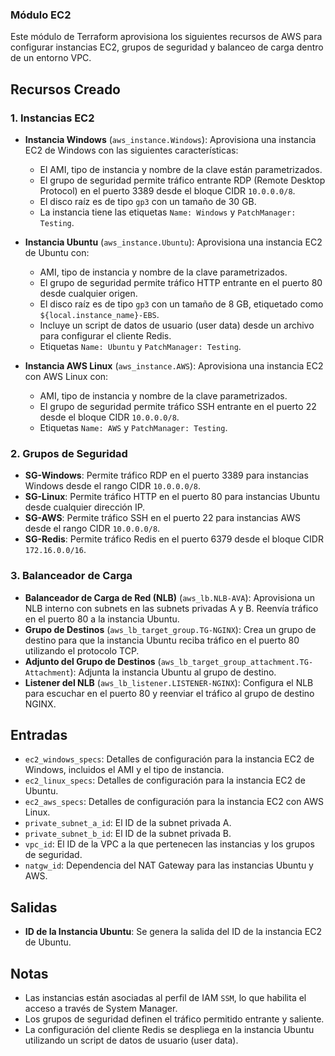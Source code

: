 ### Módulo EC2

Este módulo de Terraform aprovisiona los siguientes recursos de AWS para configurar instancias EC2, grupos de seguridad y balanceo de carga dentro de un entorno VPC.

## Recursos Creado

### 1. Instancias EC2
- **Instancia Windows** (`aws_instance.Windows`): Aprovisiona una instancia EC2 de Windows con las siguientes características:
  - El AMI, tipo de instancia y nombre de la clave están parametrizados.
  - El grupo de seguridad permite tráfico entrante RDP (Remote Desktop Protocol) en el puerto 3389 desde el bloque CIDR `10.0.0.0/8`.
  - El disco raíz es de tipo `gp3` con un tamaño de 30 GB.
  - La instancia tiene las etiquetas `Name: Windows` y `PatchManager: Testing`.

- **Instancia Ubuntu** (`aws_instance.Ubuntu`): Aprovisiona una instancia EC2 de Ubuntu con:
  - AMI, tipo de instancia y nombre de la clave parametrizados.
  - El grupo de seguridad permite tráfico HTTP entrante en el puerto 80 desde cualquier origen.
  - El disco raíz es de tipo `gp3` con un tamaño de 8 GB, etiquetado como `${local.instance_name}-EBS`.
  - Incluye un script de datos de usuario (user data) desde un archivo para configurar el cliente Redis.
  - Etiquetas `Name: Ubuntu` y `PatchManager: Testing`.

- **Instancia AWS Linux** (`aws_instance.AWS`): Aprovisiona una instancia EC2 con AWS Linux con:
  - AMI, tipo de instancia y nombre de la clave parametrizados.
  - El grupo de seguridad permite tráfico SSH entrante en el puerto 22 desde el bloque CIDR `10.0.0.0/8`.
  - Etiquetas `Name: AWS` y `PatchManager: Testing`.

### 2. Grupos de Seguridad
- **SG-Windows**: Permite tráfico RDP en el puerto 3389 para instancias Windows desde el rango CIDR `10.0.0.0/8`.
- **SG-Linux**: Permite tráfico HTTP en el puerto 80 para instancias Ubuntu desde cualquier dirección IP.
- **SG-AWS**: Permite tráfico SSH en el puerto 22 para instancias AWS desde el rango CIDR `10.0.0.0/8`.
- **SG-Redis**: Permite tráfico Redis en el puerto 6379 desde el bloque CIDR `172.16.0.0/16`.

### 3. Balanceador de Carga
- **Balanceador de Carga de Red (NLB)** (`aws_lb.NLB-AVA`): Aprovisiona un NLB interno con subnets en las subnets privadas A y B. Reenvía tráfico en el puerto 80 a la instancia Ubuntu.
- **Grupo de Destinos** (`aws_lb_target_group.TG-NGINX`): Crea un grupo de destino para que la instancia Ubuntu reciba tráfico en el puerto 80 utilizando el protocolo TCP.
- **Adjunto del Grupo de Destinos** (`aws_lb_target_group_attachment.TG-Attachment`): Adjunta la instancia Ubuntu al grupo de destino.
- **Listener del NLB** (`aws_lb_listener.LISTENER-NGINX`): Configura el NLB para escuchar en el puerto 80 y reenviar el tráfico al grupo de destino NGINX.

## Entradas
- `ec2_windows_specs`: Detalles de configuración para la instancia EC2 de Windows, incluidos el AMI y el tipo de instancia.
- `ec2_linux_specs`: Detalles de configuración para la instancia EC2 de Ubuntu.
- `ec2_aws_specs`: Detalles de configuración para la instancia EC2 con AWS Linux.
- `private_subnet_a_id`: El ID de la subnet privada A.
- `private_subnet_b_id`: El ID de la subnet privada B.
- `vpc_id`: El ID de la VPC a la que pertenecen las instancias y los grupos de seguridad.
- `natgw_id`: Dependencia del NAT Gateway para las instancias Ubuntu y AWS.

## Salidas
- **ID de la Instancia Ubuntu**: Se genera la salida del ID de la instancia EC2 de Ubuntu.

## Notas
- Las instancias están asociadas al perfil de IAM `SSM`, lo que habilita el acceso a través de System Manager.
- Los grupos de seguridad definen el tráfico permitido entrante y saliente.
- La configuración del cliente Redis se despliega en la instancia Ubuntu utilizando un script de datos de usuario (user data).
